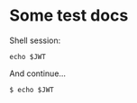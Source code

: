 # Some test docs

Shell session:

``` shellsession
echo $JWT
```

And continue...

``` shellsession
$ echo $JWT
```
